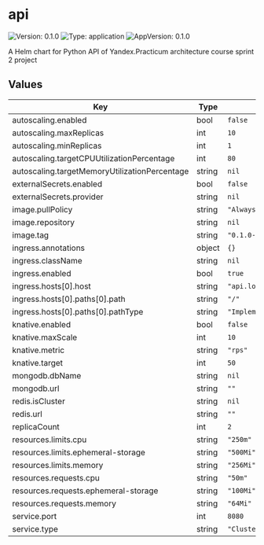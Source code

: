 # api

![Version: 0.1.0](https://img.shields.io/badge/Version-0.1.0-informational?style=flat-square) ![Type: application](https://img.shields.io/badge/Type-application-informational?style=flat-square) ![AppVersion: 0.1.0](https://img.shields.io/badge/AppVersion-0.1.0-informational?style=flat-square)

A Helm chart for Python API of Yandex.Practicum architecture course sprint 2 project

## Values

| Key                                           | Type   | Default                    | Description |
|-----------------------------------------------|--------|----------------------------|-------------|
| autoscaling.enabled                           | bool   | `false`                    |             |
| autoscaling.maxReplicas                       | int    | `10`                       |             |
| autoscaling.minReplicas                       | int    | `1`                        |             |
| autoscaling.targetCPUUtilizationPercentage    | int    | `80`                       |             |
| autoscaling.targetMemoryUtilizationPercentage | string | `nil`                      |             |
| externalSecrets.enabled                       | bool   | `false`                    |             |
| externalSecrets.provider                      | string | `nil`                      |             |
| image.pullPolicy                              | string | `"Always"`                 |             |
| image.repository                              | string | `nil`                      |             |
| image.tag                                     | string | `"0.1.0-distroless"`       |             |
| ingress.annotations                           | object | `{}`                       |             |
| ingress.className                             | string | `nil`                      |             |
| ingress.enabled                               | bool   | `true`                     |             |
| ingress.hosts[0].host                         | string | `"api.local"`              |             |
| ingress.hosts[0].paths[0].path                | string | `"/"`                      |             |
| ingress.hosts[0].paths[0].pathType            | string | `"ImplementationSpecific"` |             |
| knative.enabled                               | bool   | `false`                    |             |
| knative.maxScale                              | int    | `10`                       |             |
| knative.metric                                | string | `"rps"`                    |             |
| knative.target                                | int    | `50`                       |             |
| mongodb.dbName                                | string | `nil`                      |             |
| mongodb.url                                   | string | `""`                       |             |
| redis.isCluster                               | string | `nil`                      |             |
| redis.url                                     | string | `""`                       |             |
| replicaCount                                  | int    | `2`                        |             |
| resources.limits.cpu                          | string | `"250m"`                   |             |
| resources.limits.ephemeral-storage            | string | `"500Mi"`                  |             |
| resources.limits.memory                       | string | `"256Mi"`                  |             |
| resources.requests.cpu                        | string | `"50m"`                    |             |
| resources.requests.ephemeral-storage          | string | `"100Mi"`                  |             |
| resources.requests.memory                     | string | `"64Mi"`                   |             |
| service.port                                  | int    | `8080`                     |             |
| service.type                                  | string | `"ClusterIP"`              |             |
